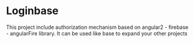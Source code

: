 # Loginbase 

This project include authorization mechanism based on angular2 - firebase - angularFire library. It can be used like base to expand your other projects
